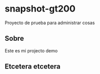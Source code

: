 # snapshot-gt200

Proyecto de prueba para administrar cosas

## Sobre

Este es mi projecto demo

## Etcetera etcetera
